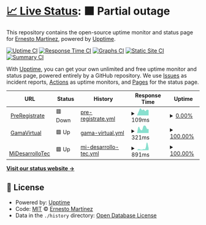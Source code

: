 # [📈 Live Status](https://ErnesthoMtz.github.io/upptime): <!--live status--> **🟧 Partial outage**

This repository contains the open-source uptime monitor and status page for [Ernesto Martínez](https://ErnesthoMtz.github.io/upptime), powered by [Upptime](https://github.com/upptime/upptime).

[![Uptime CI](https://github.com/ErnesthoMtz/upptime/workflows/Uptime%20CI/badge.svg)](https://github.com/ErnesthoMtz/upptime/actions?query=workflow%3A%22Uptime+CI%22)
[![Response Time CI](https://github.com/ErnesthoMtz/upptime/workflows/Response%20Time%20CI/badge.svg)](https://github.com/ErnesthoMtz/upptime/actions?query=workflow%3A%22Response+Time+CI%22)
[![Graphs CI](https://github.com/ErnesthoMtz/upptime/workflows/Graphs%20CI/badge.svg)](https://github.com/ErnesthoMtz/upptime/actions?query=workflow%3A%22Graphs+CI%22)
[![Static Site CI](https://github.com/ErnesthoMtz/upptime/workflows/Static%20Site%20CI/badge.svg)](https://github.com/ErnesthoMtz/upptime/actions?query=workflow%3A%22Static+Site+CI%22)
[![Summary CI](https://github.com/ErnesthoMtz/upptime/workflows/Summary%20CI/badge.svg)](https://github.com/ErnesthoMtz/upptime/actions?query=workflow%3A%22Summary+CI%22)

With [Upptime](https://upptime.js.org), you can get your own unlimited and free uptime monitor and status page, powered entirely by a GitHub repository. We use [Issues](https://github.com/ErnesthoMtz/upptime/issues) as incident reports, [Actions](https://github.com/ErnesthoMtz/upptime/actions) as uptime monitors, and [Pages](https://ErnesthoMtz.github.io/upptime) for the status page.

<!--start: status pages-->
<!-- This summary is generated by Upptime (https://github.com/upptime/upptime) -->
<!-- Do not edit this manually, your changes will be overwritten -->
<!-- prettier-ignore -->
| URL | Status | History | Response Time | Uptime |
| --- | ------ | ------- | ------------- | ------ |
| <img alt="" src="https://icons.duckduckgo.com/ip3/preregistrate.mx.ico" height="13"> [PreRegistrate](https://preregistrate.mx) | 🟥 Down | [pre-registrate.yml](https://github.com/ErnesthoMtz/upptime/commits/HEAD/history/pre-registrate.yml) | <details><summary><img alt="Response time graph" src="./graphs/pre-registrate/response-time-week.png" height="20"> 109ms</summary><br><a href="https://ErnesthoMtz.github.io/upptime/history/pre-registrate"><img alt="Response time 188" src="https://img.shields.io/endpoint?url=https%3A%2F%2Fraw.githubusercontent.com%2FErnesthoMtz%2Fupptime%2FHEAD%2Fapi%2Fpre-registrate%2Fresponse-time.json"></a><br><a href="https://ErnesthoMtz.github.io/upptime/history/pre-registrate"><img alt="24-hour response time 108" src="https://img.shields.io/endpoint?url=https%3A%2F%2Fraw.githubusercontent.com%2FErnesthoMtz%2Fupptime%2FHEAD%2Fapi%2Fpre-registrate%2Fresponse-time-day.json"></a><br><a href="https://ErnesthoMtz.github.io/upptime/history/pre-registrate"><img alt="7-day response time 109" src="https://img.shields.io/endpoint?url=https%3A%2F%2Fraw.githubusercontent.com%2FErnesthoMtz%2Fupptime%2FHEAD%2Fapi%2Fpre-registrate%2Fresponse-time-week.json"></a><br><a href="https://ErnesthoMtz.github.io/upptime/history/pre-registrate"><img alt="30-day response time 133" src="https://img.shields.io/endpoint?url=https%3A%2F%2Fraw.githubusercontent.com%2FErnesthoMtz%2Fupptime%2FHEAD%2Fapi%2Fpre-registrate%2Fresponse-time-month.json"></a><br><a href="https://ErnesthoMtz.github.io/upptime/history/pre-registrate"><img alt="1-year response time 114" src="https://img.shields.io/endpoint?url=https%3A%2F%2Fraw.githubusercontent.com%2FErnesthoMtz%2Fupptime%2FHEAD%2Fapi%2Fpre-registrate%2Fresponse-time-year.json"></a></details> | <details><summary><a href="https://ErnesthoMtz.github.io/upptime/history/pre-registrate">0.00%</a></summary><a href="https://ErnesthoMtz.github.io/upptime/history/pre-registrate"><img alt="All-time uptime 71.34%" src="https://img.shields.io/endpoint?url=https%3A%2F%2Fraw.githubusercontent.com%2FErnesthoMtz%2Fupptime%2FHEAD%2Fapi%2Fpre-registrate%2Fuptime.json"></a><br><a href="https://ErnesthoMtz.github.io/upptime/history/pre-registrate"><img alt="24-hour uptime 0.00%" src="https://img.shields.io/endpoint?url=https%3A%2F%2Fraw.githubusercontent.com%2FErnesthoMtz%2Fupptime%2FHEAD%2Fapi%2Fpre-registrate%2Fuptime-day.json"></a><br><a href="https://ErnesthoMtz.github.io/upptime/history/pre-registrate"><img alt="7-day uptime 0.00%" src="https://img.shields.io/endpoint?url=https%3A%2F%2Fraw.githubusercontent.com%2FErnesthoMtz%2Fupptime%2FHEAD%2Fapi%2Fpre-registrate%2Fuptime-week.json"></a><br><a href="https://ErnesthoMtz.github.io/upptime/history/pre-registrate"><img alt="30-day uptime 0.00%" src="https://img.shields.io/endpoint?url=https%3A%2F%2Fraw.githubusercontent.com%2FErnesthoMtz%2Fupptime%2FHEAD%2Fapi%2Fpre-registrate%2Fuptime-month.json"></a><br><a href="https://ErnesthoMtz.github.io/upptime/history/pre-registrate"><img alt="1-year uptime 26.55%" src="https://img.shields.io/endpoint?url=https%3A%2F%2Fraw.githubusercontent.com%2FErnesthoMtz%2Fupptime%2FHEAD%2Fapi%2Fpre-registrate%2Fuptime-year.json"></a></details>
| <img alt="" src="https://icons.duckduckgo.com/ip3/gamavirtual.mx.ico" height="13"> [GamaVirtual](https://gamavirtual.mx) | 🟩 Up | [gama-virtual.yml](https://github.com/ErnesthoMtz/upptime/commits/HEAD/history/gama-virtual.yml) | <details><summary><img alt="Response time graph" src="./graphs/gama-virtual/response-time-week.png" height="20"> 321ms</summary><br><a href="https://ErnesthoMtz.github.io/upptime/history/gama-virtual"><img alt="Response time 1310" src="https://img.shields.io/endpoint?url=https%3A%2F%2Fraw.githubusercontent.com%2FErnesthoMtz%2Fupptime%2FHEAD%2Fapi%2Fgama-virtual%2Fresponse-time.json"></a><br><a href="https://ErnesthoMtz.github.io/upptime/history/gama-virtual"><img alt="24-hour response time 249" src="https://img.shields.io/endpoint?url=https%3A%2F%2Fraw.githubusercontent.com%2FErnesthoMtz%2Fupptime%2FHEAD%2Fapi%2Fgama-virtual%2Fresponse-time-day.json"></a><br><a href="https://ErnesthoMtz.github.io/upptime/history/gama-virtual"><img alt="7-day response time 321" src="https://img.shields.io/endpoint?url=https%3A%2F%2Fraw.githubusercontent.com%2FErnesthoMtz%2Fupptime%2FHEAD%2Fapi%2Fgama-virtual%2Fresponse-time-week.json"></a><br><a href="https://ErnesthoMtz.github.io/upptime/history/gama-virtual"><img alt="30-day response time 1055" src="https://img.shields.io/endpoint?url=https%3A%2F%2Fraw.githubusercontent.com%2FErnesthoMtz%2Fupptime%2FHEAD%2Fapi%2Fgama-virtual%2Fresponse-time-month.json"></a><br><a href="https://ErnesthoMtz.github.io/upptime/history/gama-virtual"><img alt="1-year response time 1225" src="https://img.shields.io/endpoint?url=https%3A%2F%2Fraw.githubusercontent.com%2FErnesthoMtz%2Fupptime%2FHEAD%2Fapi%2Fgama-virtual%2Fresponse-time-year.json"></a></details> | <details><summary><a href="https://ErnesthoMtz.github.io/upptime/history/gama-virtual">100.00%</a></summary><a href="https://ErnesthoMtz.github.io/upptime/history/gama-virtual"><img alt="All-time uptime 99.87%" src="https://img.shields.io/endpoint?url=https%3A%2F%2Fraw.githubusercontent.com%2FErnesthoMtz%2Fupptime%2FHEAD%2Fapi%2Fgama-virtual%2Fuptime.json"></a><br><a href="https://ErnesthoMtz.github.io/upptime/history/gama-virtual"><img alt="24-hour uptime 100.00%" src="https://img.shields.io/endpoint?url=https%3A%2F%2Fraw.githubusercontent.com%2FErnesthoMtz%2Fupptime%2FHEAD%2Fapi%2Fgama-virtual%2Fuptime-day.json"></a><br><a href="https://ErnesthoMtz.github.io/upptime/history/gama-virtual"><img alt="7-day uptime 100.00%" src="https://img.shields.io/endpoint?url=https%3A%2F%2Fraw.githubusercontent.com%2FErnesthoMtz%2Fupptime%2FHEAD%2Fapi%2Fgama-virtual%2Fuptime-week.json"></a><br><a href="https://ErnesthoMtz.github.io/upptime/history/gama-virtual"><img alt="30-day uptime 100.00%" src="https://img.shields.io/endpoint?url=https%3A%2F%2Fraw.githubusercontent.com%2FErnesthoMtz%2Fupptime%2FHEAD%2Fapi%2Fgama-virtual%2Fuptime-month.json"></a><br><a href="https://ErnesthoMtz.github.io/upptime/history/gama-virtual"><img alt="1-year uptime 100.00%" src="https://img.shields.io/endpoint?url=https%3A%2F%2Fraw.githubusercontent.com%2FErnesthoMtz%2Fupptime%2FHEAD%2Fapi%2Fgama-virtual%2Fuptime-year.json"></a></details>
| <img alt="" src="https://icons.duckduckgo.com/ip3/midesarrollotec.mx.ico" height="13"> [MiDesarrolloTec](https://midesarrollotec.mx) | 🟩 Up | [mi-desarrollo-tec.yml](https://github.com/ErnesthoMtz/upptime/commits/HEAD/history/mi-desarrollo-tec.yml) | <details><summary><img alt="Response time graph" src="./graphs/mi-desarrollo-tec/response-time-week.png" height="20"> 891ms</summary><br><a href="https://ErnesthoMtz.github.io/upptime/history/mi-desarrollo-tec"><img alt="Response time 1220" src="https://img.shields.io/endpoint?url=https%3A%2F%2Fraw.githubusercontent.com%2FErnesthoMtz%2Fupptime%2FHEAD%2Fapi%2Fmi-desarrollo-tec%2Fresponse-time.json"></a><br><a href="https://ErnesthoMtz.github.io/upptime/history/mi-desarrollo-tec"><img alt="24-hour response time 845" src="https://img.shields.io/endpoint?url=https%3A%2F%2Fraw.githubusercontent.com%2FErnesthoMtz%2Fupptime%2FHEAD%2Fapi%2Fmi-desarrollo-tec%2Fresponse-time-day.json"></a><br><a href="https://ErnesthoMtz.github.io/upptime/history/mi-desarrollo-tec"><img alt="7-day response time 891" src="https://img.shields.io/endpoint?url=https%3A%2F%2Fraw.githubusercontent.com%2FErnesthoMtz%2Fupptime%2FHEAD%2Fapi%2Fmi-desarrollo-tec%2Fresponse-time-week.json"></a><br><a href="https://ErnesthoMtz.github.io/upptime/history/mi-desarrollo-tec"><img alt="30-day response time 1220" src="https://img.shields.io/endpoint?url=https%3A%2F%2Fraw.githubusercontent.com%2FErnesthoMtz%2Fupptime%2FHEAD%2Fapi%2Fmi-desarrollo-tec%2Fresponse-time-month.json"></a><br><a href="https://ErnesthoMtz.github.io/upptime/history/mi-desarrollo-tec"><img alt="1-year response time 1160" src="https://img.shields.io/endpoint?url=https%3A%2F%2Fraw.githubusercontent.com%2FErnesthoMtz%2Fupptime%2FHEAD%2Fapi%2Fmi-desarrollo-tec%2Fresponse-time-year.json"></a></details> | <details><summary><a href="https://ErnesthoMtz.github.io/upptime/history/mi-desarrollo-tec">100.00%</a></summary><a href="https://ErnesthoMtz.github.io/upptime/history/mi-desarrollo-tec"><img alt="All-time uptime 99.86%" src="https://img.shields.io/endpoint?url=https%3A%2F%2Fraw.githubusercontent.com%2FErnesthoMtz%2Fupptime%2FHEAD%2Fapi%2Fmi-desarrollo-tec%2Fuptime.json"></a><br><a href="https://ErnesthoMtz.github.io/upptime/history/mi-desarrollo-tec"><img alt="24-hour uptime 100.00%" src="https://img.shields.io/endpoint?url=https%3A%2F%2Fraw.githubusercontent.com%2FErnesthoMtz%2Fupptime%2FHEAD%2Fapi%2Fmi-desarrollo-tec%2Fuptime-day.json"></a><br><a href="https://ErnesthoMtz.github.io/upptime/history/mi-desarrollo-tec"><img alt="7-day uptime 100.00%" src="https://img.shields.io/endpoint?url=https%3A%2F%2Fraw.githubusercontent.com%2FErnesthoMtz%2Fupptime%2FHEAD%2Fapi%2Fmi-desarrollo-tec%2Fuptime-week.json"></a><br><a href="https://ErnesthoMtz.github.io/upptime/history/mi-desarrollo-tec"><img alt="30-day uptime 100.00%" src="https://img.shields.io/endpoint?url=https%3A%2F%2Fraw.githubusercontent.com%2FErnesthoMtz%2Fupptime%2FHEAD%2Fapi%2Fmi-desarrollo-tec%2Fuptime-month.json"></a><br><a href="https://ErnesthoMtz.github.io/upptime/history/mi-desarrollo-tec"><img alt="1-year uptime 99.91%" src="https://img.shields.io/endpoint?url=https%3A%2F%2Fraw.githubusercontent.com%2FErnesthoMtz%2Fupptime%2FHEAD%2Fapi%2Fmi-desarrollo-tec%2Fuptime-year.json"></a></details>

<!--end: status pages-->

[**Visit our status website →**](https://ErnesthoMtz.github.io/upptime)

## 📄 License

- Powered by: [Upptime](https://github.com/upptime/upptime)
- Code: [MIT](./LICENSE) © [Ernesto Martínez](https://ErnesthoMtz.github.io/upptime)
- Data in the `./history` directory: [Open Database License](https://opendatacommons.org/licenses/odbl/1-0/)
